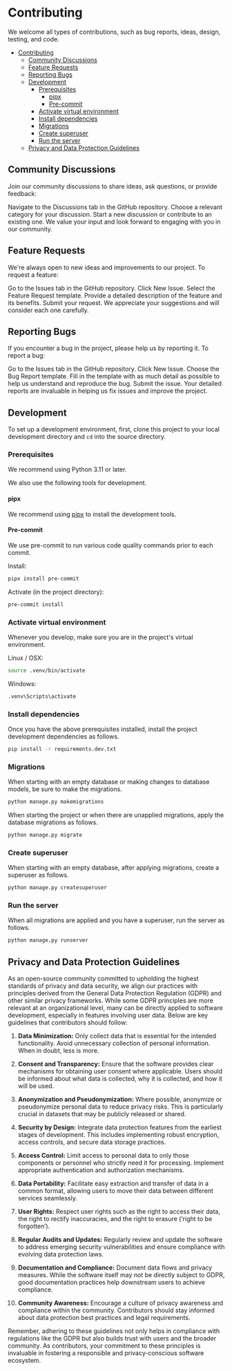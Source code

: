 # Contributing

We welcome all types of contributions,
such as bug reports, ideas, design, testing, and code.

- [Contributing](#contributing)
  - [Community Discussions](#community-discussions)
  - [Feature Requests](#feature-requests)
  - [Reporting Bugs](#reporting-bugs)
  - [Development](#development)
    - [Prerequisites](#prerequisites)
      - [pipx](#pipx)
      - [Pre-commit](#pre-commit)
    - [Activate virtual environment](#activate-virtual-environment)
    - [Install dependencies](#install-dependencies)
    - [Migrations](#migrations)
    - [Create superuser](#create-superuser)
    - [Run the server](#run-the-server)
  - [Privacy and Data Protection Guidelines](#privacy-and-data-protection-guidelines)

## Community Discussions

Join our community discussions to share ideas, ask questions, or provide feedback:

Navigate to the Discussions tab in the GitHub repository.
Choose a relevant category for your discussion.
Start a new discussion or contribute to an existing one.
We value your input and look forward to engaging with you in our community.

## Feature Requests

We're always open to new ideas and improvements to our project. To request a feature:

Go to the Issues tab in the GitHub repository.
Click New Issue.
Select the Feature Request template.
Provide a detailed description of the feature and its benefits.
Submit your request.
We appreciate your suggestions and will consider each one carefully.

## Reporting Bugs

If you encounter a bug in the project, please help us by reporting it. To report a bug:

Go to the Issues tab in the GitHub repository.
Click New Issue.
Choose the Bug Report template.
Fill in the template with as much detail as possible to help us understand and reproduce the bug.
Submit the issue.
Your detailed reports are invaluable in helping us fix issues and improve the project.

## Development

To set up a development environment, first, clone this project to your local development
directory and `cd` into the source directory.

### Prerequisites

We recommend using Python 3.11 or later.

We also use the following tools for development.

#### pipx

We recommend using [pipx](https://pypa.github.io/pipx/installation/) to
install the development tools.

#### Pre-commit

We use pre-commit to run various code quality commands prior to each commit.

Install:

```sh
pipx install pre-commit
```

Activate (in the project directory):

```sh
pre-commit install
```

### Activate virtual environment

Whenever you develop, make sure you are in the project's virtual environment.

Linux / OSX:

```sh
source .venv/bin/activate
```

Windows:

```sh
.venv\Scripts\activate
```

### Install dependencies

Once you have the above prerequisites installed, install the project development
dependencies as follows.

```sh
pip install -r requirements.dev.txt
```

### Migrations

When starting with an empty database or making changes to database models,
be sure to make the migrations.

```sh
python manage.py makemigrations
```

When starting the project or when there are unapplied migrations, apply the
database migrations as follows.

```sh
python manage.py migrate
```

### Create superuser

When starting with an empty database, after applying migrations,
create a superuser as follows.

```sh
python manage.py createsuperuser
```

### Run the server

When all migrations are applied and you have a superuser, run the server as follows.

```sh
python manage.py runserver
```

## Privacy and Data Protection Guidelines

As an open-source community committed to upholding the highest standards of privacy and data security, we align our practices with principles derived from the General Data Protection Regulation (GDPR) and other similar privacy frameworks. While some GDPR principles are more relevant at an organizational level, many can be directly applied to software development, especially in features involving user data. Below are key guidelines that contributors should follow:

1. **Data Minimization:** Only collect data that is essential for the intended functionality. Avoid unnecessary collection of personal information. When in doubt, less is more.

2. **Consent and Transparency:** Ensure that the software provides clear mechanisms for obtaining user consent where applicable. Users should be informed about what data is collected, why it is collected, and how it will be used.

3. **Anonymization and Pseudonymization:** Where possible, anonymize or pseudonymize personal data to reduce privacy risks. This is particularly crucial in datasets that may be publicly released or shared.

4. **Security by Design:** Integrate data protection features from the earliest stages of development. This includes implementing robust encryption, access controls, and secure data storage practices.

5. **Access Control:** Limit access to personal data to only those components or personnel who strictly need it for processing. Implement appropriate authentication and authorization mechanisms.

6. **Data Portability:** Facilitate easy extraction and transfer of data in a common format, allowing users to move their data between different services seamlessly.

7. **User Rights:** Respect user rights such as the right to access their data, the right to rectify inaccuracies, and the right to erasure (‘right to be forgotten’).

8. **Regular Audits and Updates:** Regularly review and update the software to address emerging security vulnerabilities and ensure compliance with evolving data protection laws.

9. **Documentation and Compliance:** Document data flows and privacy measures. While the software itself may not be directly subject to GDPR, good documentation practices help downstream users to achieve compliance.

10. **Community Awareness:** Encourage a culture of privacy awareness and compliance within the community. Contributors should stay informed about data protection best practices and legal requirements.

Remember, adhering to these guidelines not only helps in compliance with regulations like the GDPR but also builds trust with users and the broader community. As contributors, your commitment to these principles is invaluable in fostering a responsible and privacy-conscious software ecosystem.
